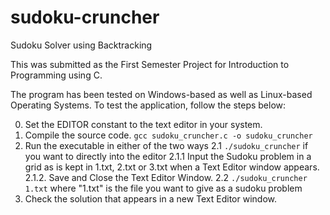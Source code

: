 # sudoku-cruncher
Sudoku Solver using Backtracking

This was submitted as the First Semester Project for Introduction to Programming using C.

The program has been tested on Windows-based as well as Linux-based Operating Systems. To test the application, follow the steps below:

0. Set the EDITOR constant to the text editor in your system. 
1. Compile the source code.
    `gcc sudoku_cruncher.c -o sudoku_cruncher`
2. Run the executable in either of the two ways
    2.1   `./sudoku_cruncher` if you want to directly into the editor
        2.1.1   Input the Sudoku problem in a grid as is kept in 1.txt, 2.txt or 3.txt when a Text Editor window appears.
        2.1.2. Save and Close the Text Editor Window.
    2.2   `./sudoku_cruncher 1.txt` where "1.txt" is the file you want to give as a sudoku problem  
3. Check the solution that appears in a new Text Editor window.
